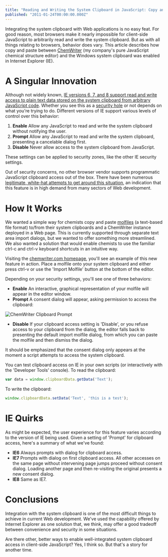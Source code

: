 ```yaml
---
title: "Reading and Writing the System Clipboard in JavaScript: Copy and Paste Molfiles in ChemWriter on Internet Explorer"
published: "2011-01-24T00:00:00.000Z"
---
```


Integrating the system clipboard with Web applications is no easy feat. For good reason, most browsers make it nearly impossible for client-side JavaScript to arbitrarily read and write the system clipboard. But as with all things relating to browsers, behavior does vary. This article describes how copy and paste between [ChemWriter](http;//chemwriter.com) (my company's pure JavaScript chemical structure editor) and the Windows system clipboard was enabled in Internet Explorer (IE).

# A Singular Innovation

Although not widely known, [IE versions 6, 7, and 8 support read and write access to plain text data stored on the system clipboard from arbitrary JavaScript code](http://msdn.microsoft.com/en-us/library/ms535220\(v=vs.85\).aspx). Whether you see this as a [security hole](http://www.zdnetasia.com/users-warned-over-ie-clipboard-exploit-39105357.htm) or not depends on what you're trying to do. Different versions of IE support various levels of control over this behavior:

1.  **Enable** Allow any JavaScript to read and write the system clipboard without notifying the user.
2.  **Prompt** Allow any JavaScript to read and write the system clipboard, presenting a cancelable dialog first.
3.  **Disable** Never allow access to the system clipboard from JavaScript.

These settings can be applied to security zones, like the other IE security settings.

Out of security concerns, no other browser vendor supports programmatic JavaScript clipboard access out of the box. There have been numerous [legitimate, white-hat attempts to get around this situation](http://almaer.com/blog/supporting-the-system-clipboard-in-your-web-applications-what-a-pain), an indication that this feature is in high demand from many sectors of Web development.

# How It Works

We wanted a simple way for chemists copy and paste [molfiles](/articles/2010/06/28/latest-ctfile-formats-specification-available-now-from-symyx/) (a text-based file format) to/from their system clipboards and a ChemWriter instance deployed in a Web page. This is currently supported through separate text area import dialogs, but we wanted to offer something more streamlined. We also wanted a solution that would enable chemists to use the familiar ctrl-c and ctrl-v keyboard shortcuts in an intuitive way.

Visiting the [chemwriter.com homepage](http://chemwriter.com), you'll see an example of this new feature in action. Place a molfile onto your system clipboard and either press ctrl-v or use the 'Import Molfile' button at the bottom of the editor.

Depending on your security settings, you'll see one of three behaviors:

-  **Enable** An interactive, graphical representation of your molfile will appear in the editor window.
-  **Prompt** A consent dialog will appear, asking permission to access the clipboard:

![ChemWriter Clipboard Prompt](/images/posts/chemwriter_clipboard_prompt.png "ChemWriter Clipboard Prompt")

-  **Disable** If your clipboard access setting is 'Disable', or you refuse access to your clipboard from the dialog, the editor falls back to presenting the default import molfile dialog, from which you can paste the molfile and then dismiss the dialog.

It should be emphasized that the consent dialog only appears at the moment a script attempts to access the system clipboard.

You can test clipboard access on IE in your own scripts (or interactively with the 'Developer Tools' console). To read the clipboard:

```js
var data = window.clipboardData.getData('Text');
```

To write the clipboard:

```js
window.clipboardData.setData('Text', 'this is a test');
```

# IE Quirks

As might be expected, the user experience for this feature varies according to the version of IE being used. Given a setting of 'Prompt' for clipboard access, here's a summary of what we've found:

-  **IE6** Always prompts with dialog for clipboard access.
-  **IE7** Prompts with dialog on first clipboard access. All other accesses on the same page without intervening page jumps proceed without consent dialog. Loading another page and then re-visiting the original presents a new consent dialog.
-  **IE8** Same as IE7.

# Conclusions

Integration with the system clipboard is one of the most difficult things to achieve in current Web development. We've used the capability offered by Internet Explorer as one solution that, we think, may offer a good tradeoff between convenience and security in some situations.

Are there other, better ways to enable well-integrated system clipboard access in client-side JavaScript? Yes, I think so. But that's a story for another time.